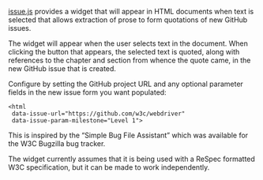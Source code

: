 [issue.js](https://github.com/andreastt/issue-widget/blob/master/issue.js)
provides a widget that will appear in HTML documents
when text is selected
that allows extraction of prose
to form quotations of new GitHub issues.

The widget will appear
when the user selects text in the document.
When clicking the button that appears,
the selected text is quoted,
along with references to the chapter and section
from whence the quote came,
in the new GitHub issue that is created.

Configure by setting the GitHub project URL
and any optional parameter fields
in the new issue form you want populated:

    <html
     data-issue-url="https://github.com/w3c/webdriver"
     data-issue-param-milestone="Level 1">

This is inspired by the “Simple Bug File Assistant”
which was available for the W3C Bugzilla bug tracker.

The widget currently assumes
that it is being used with
a ReSpec formatted W3C specification,
but it can be made to work independently.

